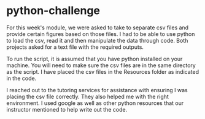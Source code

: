 # python-challenge
For this week's module, we were asked to take to separate csv files and provide certain figures based on those files. I had to be able to use python to load the csv,
read it and then manipulate the data through code.
Both projects asked for a text file with the required outputs.

To run the script, it is assumed that you have python installed on your machine. 
You will need to make sure the csv files are in the same directory as the script. 
I have placed the csv files in the Resources folder as indicated in the code.

I reached out to the tutoring services for assistance with ensuring I was placing the csv file correctly. 
They also helped me with the right environment. 
I used google as well as other python resources that our instructor mentioned to help write out the code. 
